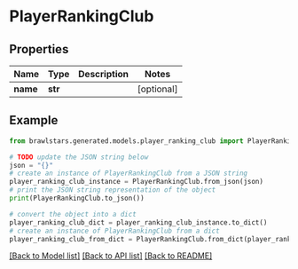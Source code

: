 # PlayerRankingClub


## Properties

Name | Type | Description | Notes
------------ | ------------- | ------------- | -------------
**name** | **str** |  | [optional] 

## Example

```python
from brawlstars.generated.models.player_ranking_club import PlayerRankingClub

# TODO update the JSON string below
json = "{}"
# create an instance of PlayerRankingClub from a JSON string
player_ranking_club_instance = PlayerRankingClub.from_json(json)
# print the JSON string representation of the object
print(PlayerRankingClub.to_json())

# convert the object into a dict
player_ranking_club_dict = player_ranking_club_instance.to_dict()
# create an instance of PlayerRankingClub from a dict
player_ranking_club_from_dict = PlayerRankingClub.from_dict(player_ranking_club_dict)
```
[[Back to Model list]](../README.md#documentation-for-models) [[Back to API list]](../README.md#documentation-for-api-endpoints) [[Back to README]](../README.md)


